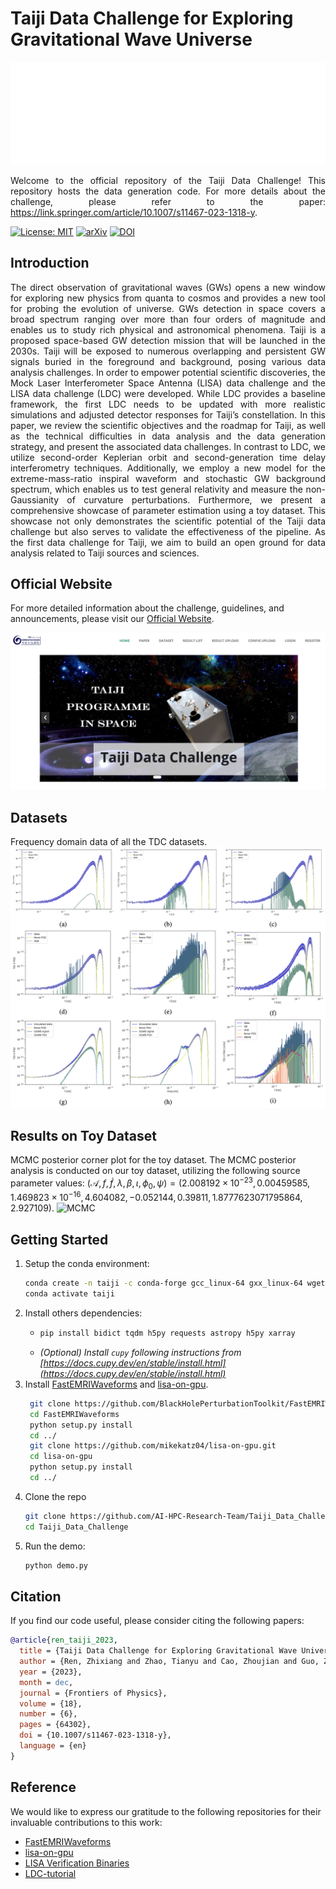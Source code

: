 # Taiji Data Challenge for Exploring Gravitational Wave Universe
![Taiji|300](images/tj-small-white-logo.png)

<p align="justify">
Welcome to the official repository of the Taiji Data Challenge! This repository hosts the data generation code. For more details about the challenge, please refer to the paper: <a href="https://link.springer.com/article/10.1007/s11467-023-1318-y">https://link.springer.com/article/10.1007/s11467-023-1318-y</a>.
</p>

[![License: MIT](https://img.shields.io/badge/License-MIT-green.svg?style=for-the-badge&logo=appveyor)](https://opensource.org/licenses/MIT) 
[![arXiv](https://img.shields.io/badge/arXiv-2301.02967-red?style=for-the-badge&logo=appveyor)](https://arxiv.org/abs/2301.02967) 
[![DOI](https://img.shields.io/badge/DOI-10.1007%2Fs11467.023.1318.y-blue?style=for-the-badge&logo=appveyor)](https://link.springer.com/article/10.1007/s11467-023-1318-y)
## Introduction

<p align="justify">
The direct observation of gravitational waves (GWs) opens a new window for exploring new physics from quanta to cosmos and provides a new tool for probing the evolution of universe. GWs detection in space covers a broad spectrum ranging over more than four orders of magnitude and enables us to study rich physical and astronomical phenomena. Taiji is a proposed space-based GW detection mission that will be launched in the 2030s. Taiji will be exposed to numerous overlapping and persistent GW signals buried in the foreground and background, posing various data analysis challenges. In order to empower potential scientific discoveries, the Mock Laser Interferometer Space Antenna (LISA) data challenge and the LISA data challenge (LDC) were developed. While LDC provides a baseline framework, the first LDC needs to be updated with more realistic simulations and adjusted detector responses for Taiji’s constellation. In this paper, we review the scientific objectives and the roadmap for Taiji, as well as the technical difficulties in data analysis and the data generation strategy, and present the associated data challenges. In contrast to LDC, we utilize second-order Keplerian orbit and second-generation time delay interferometry techniques. Additionally, we employ a new model for the extreme-mass-ratio inspiral waveform and stochastic GW background spectrum, which enables us to test general relativity and measure the non-Gaussianity of curvature perturbations. Furthermore, we present a comprehensive showcase of parameter estimation using a toy dataset. This showcase not only demonstrates the scientific potential of the Taiji data challenge but also serves to validate the effectiveness of the pipeline. As the first data challenge for Taiji, we aim to build an open ground for data analysis related to Taiji sources and sciences.
</p>

## Official Website

For more detailed information about the challenge, guidelines, and announcements, please visit our [Official Website](https://taiji-tdc.ictp-ap.org/).

![Web](images/tdc-web.png)

## Datasets

Frequency domain data of all the TDC datasets.
![Dataset Overview](images/fd-data.png)

## Results on Toy Dataset

MCMC posterior corner plot for the toy dataset. The MCMC posterior analysis is conducted on our toy dataset, utilizing the following source parameter values: $(\mathcal{A}, f, \dot{f}, \lambda, \beta, \iota, \phi_0, \psi) = (2.008192 \times 10^{-23}, 0.00459585, 1.469823 \times 10^{-16}, 4.604082, -0.052144, 0.39811, 1.8777623071795864, 2.927109)$.
![MCMC](images/corner.png)


## Getting Started
1. Setup the conda environment:
	```bash
	conda create -n taiji -c conda-forge gcc_linux-64 gxx_linux-64 wget gsl fftw lapack=3.6.1 hdf5 numpy Cython scipy jupyter ipython  matplotlib python=3.7 --yes
	conda activate taiji
	```
2. Install others dependencies:
   - 	```bash
		pip install bidict tqdm h5py requests astropy h5py xarray
		```
   - *(Optional) Install `cupy` following instructions from [https://docs.cupy.dev/en/stable/install.html](https://docs.cupy.dev/en/stable/install.html)*
3. Install [FastEMRIWaveforms](https://github.com/BlackHolePerturbationToolkit/FastEMRIWaveforms) and [lisa-on-gpu](https://github.com/mikekatz04/lisa-on-gpu).
   ```bash
	git clone https://github.com/BlackHolePerturbationToolkit/FastEMRIWaveforms.git 
	cd FastEMRIWaveforms 
	python setup.py install 
	cd ../
	git clone https://github.com/mikekatz04/lisa-on-gpu.git
	cd lisa-on-gpu
	python setup.py install
	cd ../
   ```
4. Clone the repo
	```bash
	git clone https://github.com/AI-HPC-Research-Team/Taiji_Data_Challenge.git
	cd Taiji_Data_Challenge
	```
5. Run the demo:
   ```bash
   python demo.py
   ```

## Citation

If you find our code useful, please consider citing the following papers:

```bibtex
@article{ren_taiji_2023,
  title = {Taiji Data Challenge for Exploring Gravitational Wave Universe},
  author = {Ren, Zhixiang and Zhao, Tianyu and Cao, Zhoujian and Guo, Zong-Kuan and Han, Wen-Biao and Jin, Hong-Bo and Wu, Yue-Liang},
  year = {2023},
  month = dec,
  journal = {Frontiers of Physics},
  volume = {18},
  number = {6},
  pages = {64302},
  doi = {10.1007/s11467-023-1318-y},
  language = {en}
}
```

## Reference

We would like to express our gratitude to the following repositories for their invaluable contributions to this work:

- [FastEMRIWaveforms](https://github.com/BlackHolePerturbationToolkit/FastEMRIWaveforms)
- [lisa-on-gpu](https://github.com/mikekatz04/lisa-on-gpu)
- [LISA Verification Binaries](https://gitlab.in2p3.fr/LISA/lisa-verification-binaries)
- [LDC-tutorial](https://github.com/mikekatz04/LDC-waveform-generation-tutorial)


